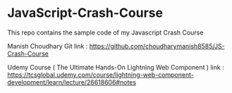# JavaScript-Crash-Course
This repo contains the sample code of my Javascript Crash Course

Manish Choudhary Git link : https://github.com/choudharymanish8585/JS-Crash-Course

Udemy Course ( The Ultimate Hands-On Lightning Web Component ) link : 
https://tcsglobal.udemy.com/course/lightning-web-component-development/learn/lecture/26618606#notes